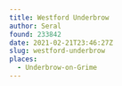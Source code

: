```yaml
---
title: Westford Underbrow
author: Seral
found: 233842
date: 2021-02-21T23:46:27Z
slug: westford-underbrow
places:
  - Underbrow-on-Grime
---
```

